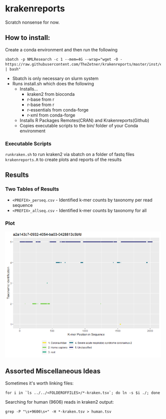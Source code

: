 # krakenreports

Scratch nonsense for now. 


## How to install: 

Create a conda environment and then run the following

```
sbatch -p NMLResearch -c 1 --mem=4G --wrap="wget -O - https://raw.githubusercontent.com/TheZetner/krakenreports/master/inst/exec/install.sh | bash"
```
* Sbatch is only necessary on slurm system
* Runs install.sh which does the following
    * Installs...
        * kraken2 from bioconda
        * r-base from r
        * r-base from r
        * r-essentials from conda-forge
        * r-xml from conda-forge
    * Installs R Packages Remotes(CRAN) and Krakenreports(Github)
    * Copies executable scripts to the bin/ folder of your Conda environment

### Executable Scripts

`runkraken.sh` to run kraken2 via sbatch on a folder of fastq files  
`krakenreports.R` to create plots and reports of the results  



## Results

### Two Tables of Results
 * `<PREFIX>_perseq.csv` - Identified k-mer counts by taxonomy per read sequence
 * `<PREFIX>_allseq.csv` - Identified k-mer counts by taxonomy for all

### Plot

![](./images/exampleplot.png)

## Assorted Miscellaneous Ideas

Sometimes it's worth linking files:
```
for i in `ls ../../<FOLDEROFFILES>/*-kraken.tsv`; do ln -s $i ./; done
```
 
Searching for human (9606) reads in kraken2 output:
```
grep -P "\s+9606\s+" -H *-kraken.tsv > human.tsv
```
